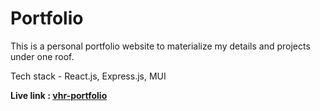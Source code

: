 # Portfolio

This is a personal portfolio website to materialize my details and projects under one roof.

Tech stack - React.js, Express.js, MUI

**Live link : [vhr-portfolio](https://hosadurga-raviprakash-portfolio.netlify.app/)**
